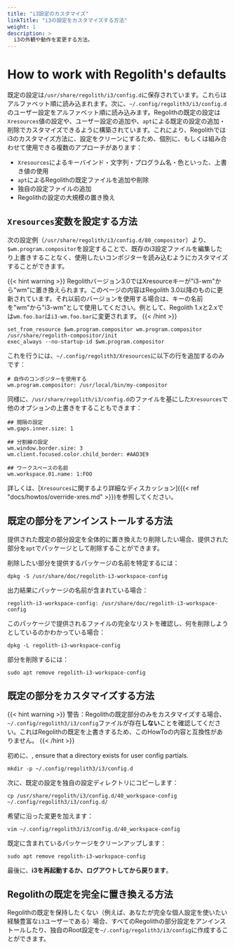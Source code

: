 ```yaml
---
title: "i3設定のカスタマイズ"
linkTitle: "i3の設定をカスタマイズする方法"
weight: 1
description: >
  i3の外観や動作を変更する方法。
---
```


# How to work with Regolith's defaults

既定の設定は`/usr/share/regolith/i3/config.d`に保存されています。これらはアルファベット順に読み込まれます。次に、`~/.config/regolith3/i3/config.d`のユーザー設定をアルファベット順に読み込みます。Regolithの既定の設定は`Xresources`値の設定や、ユーザー設定の追加や、`apt`による既定の設定の追加・削除でカスタマイズできるように構築されています。これにより、Regolithではi3のカスタマイズ方法に、設定をクリーンにするため、個別に、もしくは組み合わせて使用できる複数のアプローチがあります：

- `Xresources`によるキーバインド・文字列・プログラム名・色といった、上書き値の使用
- `apt`によるRegolithの既定ファイルを追加や削除
- 独自の設定ファイルの追加
- Regolithの設定の大規模の置き換え

## `Xresources`変数を設定する方法

次の設定例（`/usr/share/regolith/i3/config.d/80_compositor`）より、`$wm.program.compositor`を設定することで、既存のi3設定ファイルを編集したり上書きすることなく、使用したいコンポジターを読み込むようにカスタマイズすることができます。

{{< hint warning >}}
Regolithバージョン3.0ではXresourceキーが"i3-wm"から"wm"に置き換えられます。このページの内容はRegolith 3.0以降のものに更新されています。それ以前のバージョンを使用する場合は、キーの名前を"wm"から"i3-wm"として使用してください。例として、Regolith 1.xと2.xでは`wm.foo.bar`は`i3-wm.foo.bar`に変更されます。
{{< /hint >}}

```
set_from_resource $wm.program.compositor wm.program.compositor /usr/share/regolith-compositor/init
exec_always --no-startup-id $wm.program.compositor
```

これを行うには、`~/.config/regolith3/Xresources`に以下の行を追加するのみです：

```
# 自作のコンポジターを使用する
wm.program.compositor: /usr/local/bin/my-compositor
```

同様に、`/usr/share/regolith/i3/config.d`のファイルを基にした`Xresources`で他のオプションの上書きをすることもできます：

```
## 間隔の設定
wm.gaps.inner.size: 1

## 分割線の設定
wm.window.border.size: 3
wm.client.focused.color.child_border: #AAD3E9

## ワークスペースの名前
wm.workspace.01.name: 1:FOO
```

詳しくは、[`Xresources`に関するより詳細なディスカッション]({{< ref "docs/howtos/override-xres.md" >}})を参照してください。

## 既定の部分をアンインストールする方法

提供された既定の部分設定を全体的に置き換えたり削除したい場合、提供された部分を`apt`でパッケージとして削除することができます。

削除したい部分を提供するパッケージの名前を特定するには：

```console
dpkg -S /usr/share/doc/regolith-i3-workspace-config
```

出力結果にパッケージの名前が含まれている場合：

```
regolith-i3-workspace-config: /usr/share/doc/regolith-i3-workspace-config
```

このパッケージで提供されるファイルの完全なリストを確認し、何を削除しようとしているのかわかっている場合：

```console
dpkg -L regolith-i3-workspace-config
```

部分を削除するには：

```console
sudo apt remove regolith-i3-workspace-config
```

## 既定の部分をカスタマイズする方法

{{< hint warning >}}
警告：Regolithの既定部分のみをカスタマイズする場合、`~/.config/regolith3/i3/config`ファイルが存在**しない**ことを確認してください。これはRegolithの既定を上書きするため、このHowToの内容と互換性がありません。
{{< /hint >}}

初めに、, ensure that a directory exists for user config partials.

```console
mkdir -p ~/.config/regolith3/i3/config.d
```

次に、既定の設定を独自の設定ディレクトリにコピーします：

```console
cp /usr/share/regolith/i3/config.d/40_workspace-config ~/.config/regolith3/i3/config.d/
```

希望に沿った変更を加えます：

```console
vim ~/.config/regolith3/i3/config.d/40_workspace-config
```

既定に含まれているパッケージをクリーンアップします：

```console
sudo apt remove regolith-i3-workspace-config
```

最後に、**i3を再起動するか、ログアウトしてから戻ります**。

## Regolithの既定を完全に置き換える方法

Regolithの既定を保持したくない（例えば、あなたが完全な個人設定を使いたい経験豊富な`i3`ユーザーである）場合、すべてのRegolithの部分設定をアンインストールしたり、独自のRoot設定を`~/.config/regolith3/i3/config`に作成することができます。
